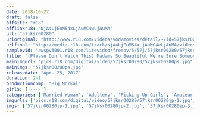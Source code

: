 ```yaml
---
date: 2018-10-27
draft: false
affsite: "r18"
afflinkr18: "NjA4LjEuMS4xLjAuMC4wLjAuMA"
url: "57jksr00280"
urloriginal: "http://www.r18.com/videos/vod/movies/detail/-/id=57jksr00280"
urlfinal: "http://media.r18.com/track/NjA4LjEuMS4xLjAuMC4wLjAuMA/videos/vod/movies/detail/-/id=57jksr00280"
samplevid: "awspv3001.r18.com/litevideo/freepv/5/57j/57jksr00280/57jksr00280_dmb_w.mp4"
title: "(Please Don't Watch This) Madams So Beautiful We're Sure Someone Is Going To Recognize Them Get Picked Up While On A Trip... Beautiful Amateur Married Women Get Fucked All Over Japan, 16 Women, 4 Hours. Adultery In The Country vol. 2"
mainimgurl: "pics.r18.com/digital/video/57jksr00280/57jksr00280ps.jpg"
mainimgs: "57jksr00280ps.jpg"
releasedate: "Apr. 25, 2017"
duration: 241
productioncomp: "Big Morkal"
girls: ['----']
categories: ['Married Woman', 'Adultery', 'Picking Up Girls', 'Amateur', 'Over 4 Hours', 'Hi-Def']
imgurls: ['pics.r18.com/digital/video/57jksr00280/57jksr00280jp-1.jpg', 'pics.r18.com/digital/video/57jksr00280/57jksr00280jp-2.jpg', 'pics.r18.com/digital/video/57jksr00280/57jksr00280jp-3.jpg', 'pics.r18.com/digital/video/57jksr00280/57jksr00280jp-4.jpg', 'pics.r18.com/digital/video/57jksr00280/57jksr00280jp-5.jpg', 'pics.r18.com/digital/video/57jksr00280/57jksr00280jp-6.jpg', 'pics.r18.com/digital/video/57jksr00280/57jksr00280jp-7.jpg', 'pics.r18.com/digital/video/57jksr00280/57jksr00280jp-8.jpg', 'pics.r18.com/digital/video/57jksr00280/57jksr00280jp-9.jpg', 'pics.r18.com/digital/video/57jksr00280/57jksr00280jp-10.jpg', 'pics.r18.com/digital/video/57jksr00280/57jksr00280jp-11.jpg', 'pics.r18.com/digital/video/57jksr00280/57jksr00280jp-12.jpg', 'pics.r18.com/digital/video/57jksr00280/57jksr00280jp-13.jpg', 'pics.r18.com/digital/video/57jksr00280/57jksr00280jp-14.jpg', 'pics.r18.com/digital/video/57jksr00280/57jksr00280jp-15.jpg', 'pics.r18.com/digital/video/57jksr00280/57jksr00280jp-16.jpg', 'pics.r18.com/digital/video/57jksr00280/57jksr00280jp-17.jpg', 'pics.r18.com/digital/video/57jksr00280/57jksr00280jp-18.jpg', 'pics.r18.com/digital/video/57jksr00280/57jksr00280jp-19.jpg', 'pics.r18.com/digital/video/57jksr00280/57jksr00280jp-20.jpg']
imgs: ['57jksr00280jp-1.jpg', '57jksr00280jp-2.jpg', '57jksr00280jp-3.jpg', '57jksr00280jp-4.jpg', '57jksr00280jp-5.jpg', '57jksr00280jp-6.jpg', '57jksr00280jp-7.jpg', '57jksr00280jp-8.jpg', '57jksr00280jp-9.jpg', '57jksr00280jp-10.jpg', '57jksr00280jp-11.jpg', '57jksr00280jp-12.jpg', '57jksr00280jp-13.jpg', '57jksr00280jp-14.jpg', '57jksr00280jp-15.jpg', '57jksr00280jp-16.jpg', '57jksr00280jp-17.jpg', '57jksr00280jp-18.jpg', '57jksr00280jp-19.jpg', '57jksr00280jp-20.jpg']
---
```

